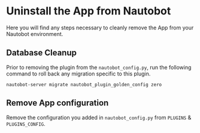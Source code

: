 # Uninstall the App from Nautobot

Here you will find any steps necessary to cleanly remove the App from your Nautobot environment.

## Database Cleanup

Prior to removing the plugin from the `nautobot_config.py`, run the following command to roll back any migration specific to this plugin.

```shell
nautobot-server migrate nautobot_plugin_golden_config zero
```

## Remove App configuration

Remove the configuration you added in `nautobot_config.py` from `PLUGINS` & `PLUGINS_CONFIG`.
